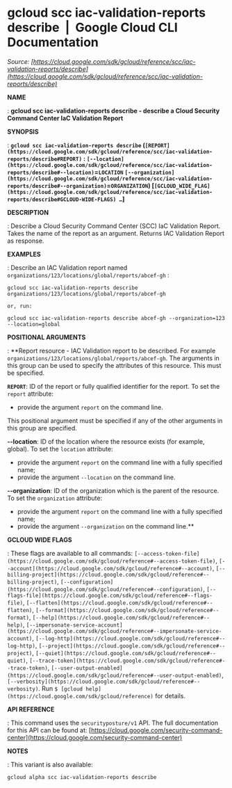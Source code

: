 # gcloud scc iac-validation-reports describe  |  Google Cloud CLI Documentation

*Source: [https://cloud.google.com/sdk/gcloud/reference/scc/iac-validation-reports/describe](https://cloud.google.com/sdk/gcloud/reference/scc/iac-validation-reports/describe)*

**NAME**

: **gcloud scc iac-validation-reports describe - describe a Cloud Security Command Center IaC Validation Report**

**SYNOPSIS**

: **`gcloud scc iac-validation-reports describe` (`[REPORT](https://cloud.google.com/sdk/gcloud/reference/scc/iac-validation-reports/describe#REPORT)` : `[--location](https://cloud.google.com/sdk/gcloud/reference/scc/iac-validation-reports/describe#--location)`=`LOCATION` `[--organization](https://cloud.google.com/sdk/gcloud/reference/scc/iac-validation-reports/describe#--organization)`=`ORGANIZATION`) [`[GCLOUD_WIDE_FLAG](https://cloud.google.com/sdk/gcloud/reference/scc/iac-validation-reports/describe#GCLOUD-WIDE-FLAGS) …`]**

**DESCRIPTION**

: Describe a Cloud Security Command Center (SCC) IaC Validation Report. Takes the
name of the report as an argument.
Returns IAC Validation Report as response.

**EXAMPLES**

: Describe an IAC Validation report named
`organizations/123/locations/global/reports/abcef-gh` :

```
gcloud scc iac-validation-reports describe organizations/123/locations/global/reports/abcef-gh
```

```
or, run:
```

```
gcloud scc iac-validation-reports describe abcef-gh --organization=123 --location=global
```

**POSITIONAL ARGUMENTS**

: **Report resource - IAC Validation report to be described. For example
`organizations/123/locations/global/reports/abcef-gh`. The arguments
in this group can be used to specify the attributes of this resource.
This must be specified.

**`REPORT`**:
ID of the report or fully qualified identifier for the report.
To set the `report` attribute:

- provide the argument `report` on the command line.

This positional argument must be specified if any of the other arguments in this
group are specified.

**--location**:
ID of the location where the resource exists (for example, global).
To set the `location` attribute:

- provide the argument `report` on the command line with a fully
specified name;
- provide the argument `--location` on the command line.

**--organization**:
ID of the organization which is the parent of the resource.
To set the `organization` attribute:

- provide the argument `report` on the command line with a fully
specified name;
- provide the argument `--organization` on the command line.**

**GCLOUD WIDE FLAGS**

: These flags are available to all commands: `[--access-token-file](https://cloud.google.com/sdk/gcloud/reference#--access-token-file)`,
`[--account](https://cloud.google.com/sdk/gcloud/reference#--account)`, `[--billing-project](https://cloud.google.com/sdk/gcloud/reference#--billing-project)`,
`[--configuration](https://cloud.google.com/sdk/gcloud/reference#--configuration)`,
`[--flags-file](https://cloud.google.com/sdk/gcloud/reference#--flags-file)`,
`[--flatten](https://cloud.google.com/sdk/gcloud/reference#--flatten)`, `[--format](https://cloud.google.com/sdk/gcloud/reference#--format)`, `[--help](https://cloud.google.com/sdk/gcloud/reference#--help)`, `[--impersonate-service-account](https://cloud.google.com/sdk/gcloud/reference#--impersonate-service-account)`,
`[--log-http](https://cloud.google.com/sdk/gcloud/reference#--log-http)`,
`[--project](https://cloud.google.com/sdk/gcloud/reference#--project)`, `[--quiet](https://cloud.google.com/sdk/gcloud/reference#--quiet)`, `[--trace-token](https://cloud.google.com/sdk/gcloud/reference#--trace-token)`, `[--user-output-enabled](https://cloud.google.com/sdk/gcloud/reference#--user-output-enabled)`,
`[--verbosity](https://cloud.google.com/sdk/gcloud/reference#--verbosity)`.
Run `$ [gcloud help](https://cloud.google.com/sdk/gcloud/reference)` for details.

**API REFERENCE**

: This command uses the `securityposture/v1` API. The full
documentation for this API can be found at: [https://cloud.google.com/security-command-center](https://cloud.google.com/security-command-center)

**NOTES**

: This variant is also available:

```
gcloud alpha scc iac-validation-reports describe
```